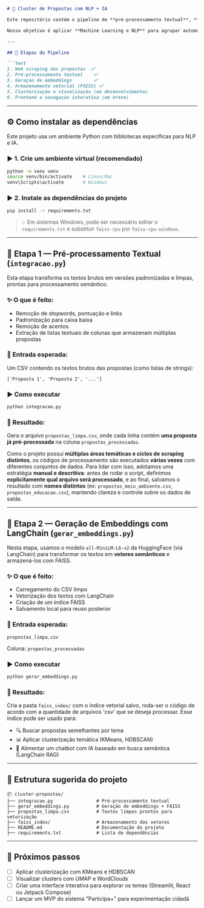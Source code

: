 ````markdown
# 🧠 Cluster de Propostas com NLP + IA

Este repositório contém o pipeline de **pré-processamento textual**, **geração de embeddings semânticos** e **armazenamento vetorial com FAISS** para organizar as propostas do site **Brasil Participativo** por similaridade temática.

Nosso objetivo é aplicar **Machine Learning e NLP** para agrupar automaticamente as propostas em **temas**, facilitando análises qualitativas e navegação por parte da sociedade civil, pesquisadores e gestores públicos.

---

## 📌 Etapas do Pipeline

```text
1. Web scraping das propostas  ✅
2. Pré-processamento textual    ✅
3. Geração de embeddings        ✅
4. Armazenamento vetorial (FAISS) ✅
5. Clusterização e visualização (em desenvolvimento)
6. Frontend e navegação interativa (em breve)
````

---

## ⚙️ Como instalar as dependências

Este projeto usa um ambiente Python com bibliotecas específicas para NLP e IA.

### ▶️ 1. Crie um ambiente virtual (recomendado)

```bash
python -m venv venv
source venv/bin/activate    # Linux/Mac
venv\Scripts\activate       # Windows
```

### ▶️ 2. Instale as dependências do projeto

```bash
pip install -r requirements.txt
```

> 💡 Em sistemas Windows, pode ser necessário editar o `requirements.txt` e substituir `faiss-cpu` por `faiss-cpu-windows`.

---

## 🧹 Etapa 1 — Pré-processamento Textual (`integracao.py`)

Esta etapa transforma os textos brutos em versões padronizadas e limpas, prontas para processamento semântico.

### ✨ O que é feito:

* Remoção de stopwords, pontuação e links
* Padronização para caixa baixa
* Remoção de acentos
* Extração de listas textuais de colunas que armazenam múltiplas propostas

### 📁 Entrada esperada:

Um CSV contendo os textos brutos das propostas (como listas de strings):

```
['Proposta 1', 'Proposta 2', '...']
```

### ▶️ Como executar

```bash
python integracao.py
```

### 🧾 Resultado:

Gera o arquivo `propostas_limpa.csv`, onde cada linha contém **uma proposta já pré-processada** na coluna `propostas_processadas`.

Como o projeto possui **múltiplas áreas temáticas e ciclos de scraping distintos**, os códigos de processamento são executados **várias vezes** com diferentes conjuntos de dados. Para lidar com isso, adotamos uma estratégia **manual e descritiva**: antes de rodar o script, definimos **explicitamente qual arquivo será processado**, e ao final, salvamos o resultado com **nomes distintos** (ex: `propostas_meio_ambiente.csv`, `propostas_educacao.csv`), mantendo clareza e controle sobre os dados de saída.


---

## 🧠 Etapa 2 — Geração de Embeddings com LangChain (`gerar_embeddings.py`)

Nesta etapa, usamos o modelo `all-MiniLM-L6-v2` da HuggingFace (via LangChain) para transformar os textos em **vetores semânticos** e armazená-los com FAISS.

### ✨ O que é feito:

* Carregamento do CSV limpo
* Vetorização dos textos com LangChain
* Criação de um índice FAISS
* Salvamento local para reuso posterior

### 📁 Entrada esperada:

```
propostas_limpa.csv
```

Coluna: `propostas_processadas`

### ▶️ Como executar

```bash
python gerar_embeddings.py
```

### 🧾 Resultado:

Cria a pasta `faiss_index/` com o índice vetorial salvo, roda-ser o código de acordo com a quantidade de arquivos 'csv' que se deseja processar. Esse índice pode ser usado para:

* 🔍 Buscar propostas semelhantes por tema
* 📊 Aplicar clusterização temática (KMeans, HDBSCAN)
* 💬 Alimentar um chatbot com IA baseado em busca semântica (LangChain RAG)

---

## 📁 Estrutura sugerida do projeto

```
📦 cluster-propostas/
├── integracao.py                # Pré-processamento textual
├── gerar_embeddings.py          # Geração de embeddings + FAISS
├── propostas_limpa.csv          # Textos limpos prontos para vetorização
├── faiss_index/                 # Armazenamento dos vetores
├── README.md                    # Documentação do projeto
├── requirements.txt             # Lista de dependências
```

---

## 🚀 Próximos passos

* [ ] Aplicar clusterização com KMeans e HDBSCAN
* [ ] Visualizar clusters com UMAP e WordClouds
* [ ] Criar uma interface interativa para explorar os temas (Streamlit, React ou Jetpack Compose)
* [ ] Lançar um MVP do sistema "Participa+" para experimentação cidadã

```